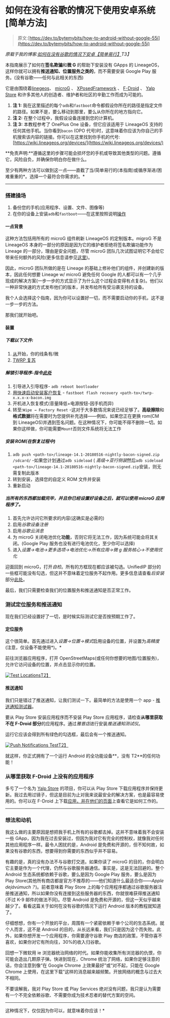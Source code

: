 # 如何在没有谷歌的情况下使用安卓系统[简单方法]

> 原文:[https://dev.to/bytemybits/how-to-android-without-google-55i](https://dev.to/bytemybits/how-to-android-without-google-55i)

*原载于我的博客:[如何在没有谷歌的情况下安卓【简单易行】](https://bytemybits.gitlab.io/post/2018-05-23-how-to-android-without-google-easy-way/)T3】*

本指南展示了如何在**签名欺骗**和**微 G** 的帮助下安装没有 GApps 的 LineageOS，这样你就可以拥有**推送通知、位置服务之类的**，而不需要安装 Google Play 服务。(没有谷歌——任何与此相关的东西)

它是由围绕着[linegeos](https://lineageos.org/)、 [microG](https://microg.org/) 、 [XPosedFramework](http://repo.xposed.info/) 、 [F-Droid](https://f-droid.org/) 、 [Yalp Store](https://github.com/yeriomin/YalpStore) 和许多其他人的创造者、维护者和社区的辛勤工作而成为可能的。

1.  **注 1:** 我在这里描述的每个`adb`和`fastboot`命令都假设你所在的路径是指定文件的路径。如果不是，要么移动到那里，要么从你所在的地方指向它。
2.  **注 2:** 在整个过程中，我假设设备连接到您的计算机。
3.  **注 3:** 本教程参考了 OnePlus One 设备，但它应该适用于 LineageOS 支持的任何其他手机。当你看到`bacon` (OPO 代号)时，这意味着你应该为你自己的手机搜索该内容的链接。你可以在这里找到你手机的代号:[https://wiki.lineageos.org/devices/](https://wiki.lineageos.org/devices/)

**免责声明:**遵循这里的步骤可能会损坏您的手机或导致其他类型的问题。遵循它，风险自负，并确保你明白你在做什么。

至少有两种方法可以做到这一点——直截了当/简单易行的(本指南)或循序渐进/困难重重的*。选择一个最符合你需求的。*

 ** * *

### 搭建操场

1.  备份您的手机(应用程序、设置、文件、图像等)
2.  在你的设备上安装`adb`和`fastboot`——在这里按照说明[操作](https://wiki.lineageos.org/adb_fastboot_guide.html)

#### 一点背景

这种方法包括用所有的 microG 组件刷新 LineageOS 的定制版本。migroG 不是 LineageOS 本身的一部分的原因是因为它的维护者拒绝将签名欺骗功能作为 Lineage 的一部分，理由是安全问题，尽管 microG 团队几次试图证明它不会给它带来任何额外的风险(更多信息请参见[这里](https://lineage.microg.org/#faq6))。

因此，microG 团队所做的是在 Lineage 的基础上修补他们的组件，并创建新的版本，因此任何想要 Lineage w/ microG 避免任何 Google 的人都可以有一个几乎现成的解决方案(一步一步的方式显示了为什么这个过程会变得有点复杂)。他们以一种非常快速的方式发布他们的版本，并发布给所有受沿袭支持的设备。

我个人会选择这个指南，因为你可以设置好一切，而不需要启动你的手机，这不是一步一步的方法。

那我们就开始吧。

#### 装置

##### 下载以下文件:

1.  [从](https://download.lineage.microg.org/)开始，你的线条有/微
2.  [TWRP 复苏](https://dl.twrp.me/bacon/)

##### 解锁引导程序-指令[此处](https://wiki.lineageos.org/devices/bacon/install)

1.  引导进入引导程序- `adb reboot bootloader`
2.  [用快速启动安装客户恢复](https://wiki.lineageos.org/devices/bacon/install) - `fastboot flash recovery <path-to>/twrp-x.x.x-x-bacon.img`
3.  开机进入恢复模式(音量降低+电源按钮-因手机而异)
4.  转至:`Wipe → Factory Reset` -这对于大多数情况来说已经足够了。**高级擦除**和**格式数据**将在需要时为您提供补充选择——例如，如果您正在更换 rom(CM 到 LineageOS)并遇到签名问题。在这种情况下，你可能不得不删除一切。如果你这样做，你可能需要`Mount`否则文件系统将无法工作

##### 安装 ROM(在恢复过程中)

1.  `adb push <path-to>/lineage-14.1-20180516-nightly-bacon-signed.zip /sdcard/` -如果您计划通过`adb sideload` ( *高级→亚行侧装*然后`adb sideload <path-to>/lineage-14.1-20180516-nightly-bacon-signed.zip`安装，则无需复制此版本
2.  转到安装，选择您的自定义 ROM 文件并安装
3.  重新启动

##### 当所有的东西都加载完毕，并且你已经设置好设备之后，就可以使用 microG 应用程序了。

1.  首先允许访问它所要求的内容(这确实是必需的)
2.  启用*谷歌设备注册*
3.  启用*谷歌云消息*
4.  为 microG 关闭电池优化**功能**，否则它将无法工作，因为系统可能会将其关闭。(Google Play 服务也没有进行电池优化，至少你可以选择)
5.  进入*设置→电池→更多选项→电池优化→所有应用→微 g 服务核心→不使用优化*

迎面回到 microG，打开*自检*。所有的方框现在都应该被勾选。UnifiedIP 部分的一些框可能没有勾选，但这并不意味着定位服务不起作用。更多信息请查看*后安装*部分[此处](https://lineage.microg.org/#faq)。

最后，我们只需要检查我们的位置服务和推送通知是否正常工作。

### 测试定位服务和推送通知

现在我们已经设置好了一切，是时候实际测试它是否按预期工作了。

#### 定位服务

这个很简单。首先通过进入*设置→位置→模式*启用设备的位置，并设置为*高精度*(注意，仅设备不能使用*)。*

前往浏览器应用程序，打开 OpenStreetMaps(或任何你想要的地图/位置服务)，允许它访问设备的位置，并点击显示你的位置。

[![Test Locations](../Images/c9cf1cd04b5b4aa290a765e7eeea7e4f.png)T2】](https://res.cloudinary.com/practicaldev/image/fetch/s--glTbJUjX--/c_limit%2Cf_auto%2Cfl_progressive%2Cq_auto%2Cw_880/https://bytemybits.gitlab.io/post-content/2018-05-23/test-locations.png)

#### 推送通知

我们只是错过了推送通知，让我们测试一下。最简单的方法是使用一个 app - [推送通知测试器](https://play.google.com/store/apps/details?id=com.firstrowria.pushnotificationtester)。

要从 Play Store 安装应用程序而不安装 Play Store 应用程序，请检查**从哪里获取不在 F-Droid 部分**的应用程序。通过*雅普店*进行安装*推送通知测试仪*。

运行它应该会得到所有绿色的勾选框，最后会有一个推送通知。

[![Push Notifications Test](../Images/73e8fe18637cd2c0972ca770f3af0c37.png)T2】](https://res.cloudinary.com/practicaldev/image/fetch/s--cmMC47l4--/c_limit%2Cf_auto%2Cfl_progressive%2Cq_auto%2Cw_880/https://bytemybits.gitlab.io/post-content/2018-05-23/push-notification-test.png)

就这样，你正式拥有了一个运行 Android 的全功能设备**，没有 T2**的任何功能！

### 从哪里获取 F-Droid 上没有的应用程序

多亏了一个名为 [Yalp Store](https://github.com/yeriomin/YalpStore) 的项目，你可以从 Play Store 下载应用程序并保持更新。我过去用过镜子，但这是目前为止对我来说最安全的解决方案，也是最容易使用的。你可以在 F-Droid 上下载[应用，并在](https://f-droid.org/en/packages/com.github.yeriomin.yalpstore/)[他们的页面](https://github.com/yeriomin/YalpStore)上查看它是如何工作的。

* * *

### 想法和动机

我这么做的主要原因是想把我手机上所有的谷歌都去掉。这并不意味着我不会安装一些 GApp，因为我在过去安装过，但因为我对它有完全的控制权，就像我对任何其他应用程序一样。最令人困扰的是，Android 是免费和开源的，但不知何故，如果没有谷歌的东西，想要得到你需要的东西似乎并不容易。

有趣的是，真的没有办法不与谷歌打交道。如果你读了 microG 的目的，你会明白它主要是作为一个代理，仍然与谷歌服务器通信。事实是，这是无法回避的。整个 Android 生态系统都依赖于谷歌，要么是因为 Google Play 服务，要么是因为 Play Store(其他所有商店都是官方不推荐的——他们知道什么最适合你——*Apple dejávúmuch？*)。前者意味着 Play Store 上的每个应用程序都通过谷歌服务器注册推送通知，所以如果你没有连接到这些服务器的东西，你就很难获得推送通知(不过 K-9 邮件的做法不同)。尽管 Android 是免费和开源的，但这一天似乎越来越少了。看看这篇关于如何在没有谷歌的情况下运行 Android 版本的教程就知道了。

仔细想想，你有一个开放的平台，周围有一个紧密依赖于单个公司的生态系统。就个人而言，这不是 Android 的目的，从长远来看，我们只是因为这个而失败。此外，如果你想开发一个应用程序，你需要遵守谷歌 Play 商店的政策，不管你喜不喜欢，如果你对它有所向往，30%的收入归谷歌。

回想一下微软用 ie 浏览器统治网络的时代。如果你能收集所有浏览器的仇恨，你可能会造出几颗原子弹。快进到现在，Chrome 统治了网络，如果你足够注意的话，你会注意到像“在 Google Chrome 上效果最好”或“对不起，只能在 Google Chrome 上使用，在这里下载”这样的消息越来越频繁。开放网络的概念与过去大不相同。

不要误解我，我对 Play Store 或 Play Services 绝对没有问题，我只是认为需要有一个不完全依赖谷歌、不需要你成为技术忍者的替代方案的空间。

* * *

这种情况下，仅仅因为你可以，就意味着你应该！*
